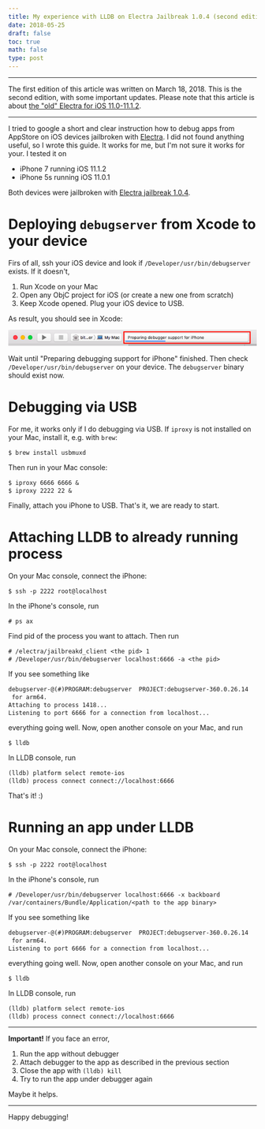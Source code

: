 ```yaml
---
title: My experience with LLDB on Electra Jailbreak 1.0.4 (second edition)
date: 2018-05-25
draft: false
toc: true
math: false
type: post
---
```


---

The first edition of this article was written on March 18, 2018. This is the second edition, with some important updates. Please note that this article is about [the "old" Electra for iOS 11.0-11.1.2](https://coolstar.org/electra1112/).

---

I tried to google a short and clear instruction how to debug apps from AppStore on iOS devices jailbroken with [Electra](https://coolstar.org/electra1112/). I did not found anything useful, so I wrote this guide. It works for me, but I'm not sure it works for your. I tested it on 

* iPhone 7 running iOS 11.1.2 
* iPhone 5s running iOS 11.0.1

Both devices were jailbroken with [Electra jailbreak 1.0.4](https://coolstar.org/electra1112/). 

# Deploying `debugserver` from Xcode to your device

Firs of all, ssh your iOS device and look if `/Developer/usr/bin/debugserver` exists. If it doesn't, 

1. Run Xcode on your Mac
2. Open any ObjC project for iOS (or create a new one from scratch)
3. Keep Xcode opened. Plug your iOS device to USB.

As result, you should see in Xcode:

![](preparing_debug.png)

Wait until "Preparing debugging support for iPhone" finished. Then check `/Developer/usr/bin/debugserver` on your device. The `debugserver` binary should exist now.

# Debugging via USB

For me, it works only if I do debugging via USB. If `iproxy` is not installed on your Mac, install it, e.g. with `brew`:

```
$ brew install usbmuxd
```

Then run in your Mac console:

```
$ iproxy 6666 6666 &
$ iproxy 2222 22 &
```

Finally, attach you iPhone to USB. That's it, we are ready to start.

# Attaching LLDB to already running process

On your Mac console, connect the iPhone:

```
$ ssh -p 2222 root@localhost
```

In the iPhone's console, run

```
# ps ax
```

Find pid of the process you want to attach. Then run

```
# /electra/jailbreakd_client <the pid> 1
# /Developer/usr/bin/debugserver localhost:6666 -a <the pid>
```

If you see something like

```
debugserver-@(#)PROGRAM:debugserver  PROJECT:debugserver-360.0.26.14
 for arm64.
Attaching to process 1418...
Listening to port 6666 for a connection from localhost...
```

everything going well. Now, open another console on your Mac, and run

```
$ lldb
```

In LLDB console, run

```
(lldb) platform select remote-ios
(lldb) process connect connect://localhost:6666
```

That's it! :)

# Running an app under LLDB

On your Mac console, connect the iPhone:

```
$ ssh -p 2222 root@localhost
```

In the iPhone's console, run

```
# /Developer/usr/bin/debugserver localhost:6666 -x backboard /var/containers/Bundle/Application/<path to the app binary>
```

If you see something like

```
debugserver-@(#)PROGRAM:debugserver  PROJECT:debugserver-360.0.26.14
 for arm64.
Listening to port 6666 for a connection from localhost...
```

everything going well. Now, open another console on your Mac, and run

```
$ lldb
```

In LLDB console, run

```
(lldb) platform select remote-ios
(lldb) process connect connect://localhost:6666
```

---

__Important!__ If you face an error, 

1. Run the app without debugger
2. Attach debugger to the app as described in the previous section
3. Close the app with `(lldb) kill`
4. Try to run the app under debugger again

Maybe it helps.

---

Happy debugging!
